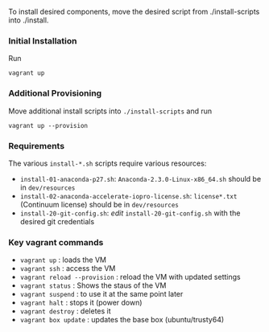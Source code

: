 To install desired components, move the desired script from ./install-scripts into ./install. 

### Initial Installation
Run 

    vagrant up

### Additional Provisioning
Move additional install scripts into `./install-scripts` and run

    vagrant up --provision

### Requirements

The various `install-*.sh` scripts require various resources:

- `install-01-anaconda-p27.sh`: `Anaconda-2.3.0-Linux-x86_64.sh` should be in `dev/resources`
- `install-02-anaconda-accelerate-iopro-license.sh`: `license*.txt` (Continuum license) should be in `dev/resources`
- `install-20-git-config.sh`: *edit* `install-20-git-config.sh` with the desired git credentials


### Key vagrant commands

- `vagrant up` : loads the VM 
- `vagrant ssh` : access the VM 
- `vagrant reload --provision` : reload the VM with updated settings 
- `vagrant status` : Shows the staus of the VM 
- `vagrant suspend` : to use it at the same point later 
- `vagrant halt` : stops it (power down) 
- `vagrant destroy` : deletes it
- `vagrant box update` : updates the base box (ubuntu/trusty64)